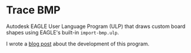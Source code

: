 # Trace BMP

Autodesk EAGLE User Language Program (ULP) that draws custom board shapes using EAGLE's built-in `import-bmp.ulp`.

I wrote a [blog post](https://www.nathancheek.com/blog/developing-an-eagle-user-language-program.html) about the development of this program.

